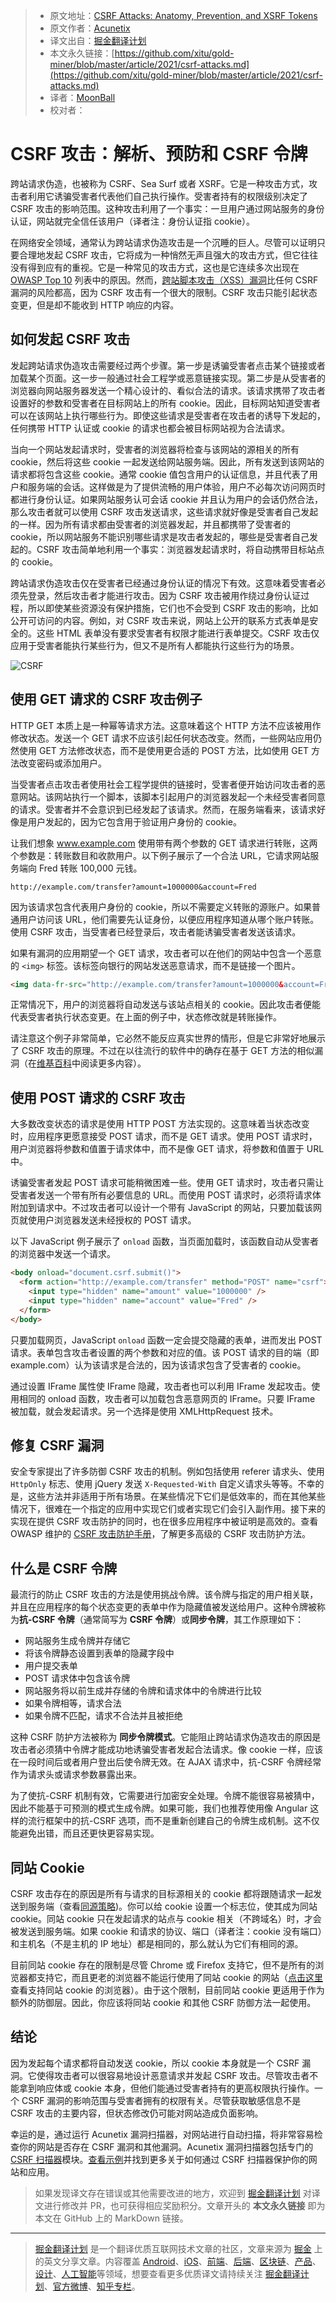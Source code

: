 > - 原文地址：[CSRF Attacks: Anatomy, Prevention, and XSRF Tokens](https://www.acunetix.com/websitesecurity/csrf-attacks/)
> - 原文作者：[Acunetix](https://www.acunetix.com/)
> - 译文出自：[掘金翻译计划](https://github.com/xitu/gold-miner)
> - 本文永久链接：[https://github.com/xitu/gold-miner/blob/master/article/2021/csrf-attacks.md](https://github.com/xitu/gold-miner/blob/master/article/2021/csrf-attacks.md)
> - 译者：[MoonBall](https://github.com/MoonBall)
> - 校对者：

# CSRF 攻击：解析、预防和 CSRF 令牌

跨站请求伪造，也被称为 CSRF、Sea Surf 或者 XSRF。它是一种攻击方式，攻击者利用它诱骗受害者代表他们自己执行操作。受害者持有的权限级别决定了 CSRF 攻击的影响范围。这种攻击利用了一个事实：一旦用户通过网站服务的身份认证，网站就完全信任该用户（译者注：身份认证指 cookie）。

在网络安全领域，通常认为跨站请求伪造攻击是一个沉睡的巨人。尽管可以证明只要合理地发起 CSRF 攻击，它将成为一种悄然无声且强大的攻击方式，但它往往没有得到应有的重视。它是一种常见的攻击方式，这也是它连续多次出现在 [OWASP Top 10](https://www.acunetix.com/blog/articles/owasp-top-10-2017/) 列表中的原因。然而，[跨站脚本攻击（XSS）漏洞](https://www.acunetix.com/websitesecurity/cross-site-scripting/)比任何 CSRF 漏洞的风险都高，因为 CSRF 攻击有一个很大的限制。CSRF 攻击只能引起状态变更，但是却不能收到 HTTP 响应的内容。

## 如何发起 CSRF 攻击

发起跨站请求伪造攻击需要经过两个步骤。第一步是诱骗受害者点击某个链接或者加载某个页面。这一步一般通过社会工程学或恶意链接实现。第二步是从受害者的浏览器向网站服务器发送一个精心设计的、看似合法的请求。该请求携带了攻击者设置好的参数和受害者在目标网站上的所有 cookie。因此，目标网站知道受害者可以在该网站上执行哪些行为。即使这些请求是受害者在攻击者的诱导下发起的，任何携带 HTTP 认证或 cookie 的请求也都会被目标网站视为合法请求。

当向一个网站发起请求时，受害者的浏览器将检查与该网站的源相关的所有 cookie，然后将这些 cookie 一起发送给网站服务端。因此，所有发送到该网站的请求都将包含这些 cookie。通常 cookie 值包含用户的认证信息，并且代表了用户和服务端的会话。这样做是为了提供流畅的用户体验，用户不必每次访问网页时都进行身份认证。如果网站服务认可会话 cookie 并且认为用户的会话仍然合法，那么攻击者就可以使用 CSRF 攻击发送请求，这些请求就好像是受害者自己发起的一样。因为所有请求都由受害者的浏览器发起，并且都携带了受害者的 cookie，所以网站服务不能识别哪些请求是攻击者发起的，哪些是受害者自己发起的。CSRF 攻击简单地利用一个事实：浏览器发起请求时，将自动携带目标站点的 cookie。

跨站请求伪造攻击仅在受害者已经通过身份认证的情况下有效。这意味着受害者必须先登录，然后攻击者才能进行攻击。因为 CSRF 攻击被用作绕过身份认证过程，所以即使某些资源没有保护措施，它们也不会受到 CSRF 攻击的影响，比如公开可访问的内容。例如，对 CSRF 攻击来说，网站上公开的联系方式表单是安全的。这些 HTML 表单没有要求受害者有权限才能进行表单提交。CSRF 攻击仅应用于受害者能执行某些行为，但又不是所有人都能执行这些行为的场景。

![CSRF](https://www.acunetix.com/wp-content/uploads/2013/04/csrf.png)

## 使用 GET 请求的 CSRF 攻击例子

HTTP GET 本质上是一种幂等请求方法。这意味着这个 HTTP 方法不应该被用作修改状态。发送一个 GET 请求不应该引起任何状态改变。然而，一些网站应用仍然使用 GET 方法修改状态，而不是使用更合适的 POST 方法，比如使用 GET 方法改变密码或添加用户。

当受害者点击攻击者使用社会工程学提供的链接时，受害者便开始访问攻击者的恶意网站。该网站执行一个脚本，该脚本引起用户的浏览器发起一个未经受害者同意的请求。受害者并不会意识到已经发起了该请求。然而，在服务端看来，该请求好像是用户发起的，因为它包含用于验证用户身份的 cookie。

让我们想象 www.example.com 使用带有两个参数的 GET 请求进行转账，这两个参数是：转账数目和收款用户。以下例子展示了一个合法 URL，它请求网站服务端向 Fred 转账 100,000 元钱。

```
http://example.com/transfer?amount=1000000&account=Fred
```

因为该请求包含代表用户身份的 cookie，所以不需要定义转账的源账户。如果普通用户访问该 URL，他们需要先认证身份，以便应用程序知道从哪个账户转账。使用 CSRF 攻击，当受害者已经登录后，攻击者能诱骗受害者发送该请求。

如果有漏洞的应用期望一个 GET 请求，攻击者可以在他们的网站中包含一个恶意的 `<img>` 标签。该标签向银行的网站发送恶意请求，而不是链接一个图片。

```html
<img data-fr-src="http://example.com/transfer?amount=1000000&account=Fred" />
```

正常情况下，用户的浏览器将自动发送与该站点相关的 cookie。因此攻击者便能代表受害者执行状态变更。在上面的例子中，状态修改就是转账操作。

请注意这个例子非常简单，它必然不能反应真实世界的情形，但是它非常好地展示了 CSRF 攻击的原理。不过在以往流行的软件中的确存在基于 GET 方法的相似漏洞（在[维基百科](https://en.wikipedia.org/wiki/Cross-site_request_forgery#Example_and_characteristics)中阅读更多内容）。

## 使用 POST 请求的 CSRF 攻击

大多数改变状态的请求是使用 HTTP POST 方法实现的。这意味着当状态改变时，应用程序更愿意接受 POST 请求，而不是 GET 请求。使用 POST 请求时，用户浏览器将参数和值置于请求体中，而不是像 GET 请求，将参数和值置于 URL 中。

诱骗受害者发起 POST 请求可能稍微困难一些。使用 GET 请求时，攻击者只需让受害者发送一个带有所有必要信息的 URL。而使用 POST 请求时，必须将请求体附加到请求中。不过攻击者可以设计一个带有 JavaScript 的网站，只要加载该网页就使用户浏览器发送未经授权的 POST 请求。

以下 JavaScript 例子展示了 `onload` 函数，当页面加载时，该函数自动从受害者的浏览器中发送一个请求。

```html
<body onload="document.csrf.submit()">
  <form action="http://example.com/transfer" method="POST" name="csrf">
    <input type="hidden" name="amount" value="1000000" />
    <input type="hidden" name="account" value="Fred" />
  </form>
</body>
```

只要加载网页，JavaScript `onload` 函数一定会提交隐藏的表单，进而发出 POST 请求。表单包含攻击者设置的两个参数和对应的值。该 POST 请求的目的端（即 example.com）认为该请求是合法的，因为该请求包含了受害者的 cookie。

通过设置 IFrame 属性使 IFrame 隐藏，攻击者也可以利用 IFrame 发起攻击。使用相同的 onload 函数，攻击者可以加载包含恶意网页的 IFrame。只要 IFrame 被加载，就会发起请求。另一个选择是使用 XMLHttpRequest 技术。

## 修复 CSRF 漏洞

安全专家提出了许多防御 CSRF 攻击的机制。例如包括使用 referer 请求头、使用 `HttpOnly` 标志、使用 jQuery 发送 `X-Requested-With` 自定义请求头等等。不幸的是，这些方法并非适用于所有场景。在某些情况下它们是低效率的，而在其他某些情况下，很难在一个指定的应用中实现它们或者实现它们会引入副作用。接下来的实现在提供 CSRF 攻击防护的同时，也在很多应用程序中被证明是高效的。查看 OWASP 维护的 [CSRF 攻击防护手册](https://github.com/OWASP/CheatSheetSeries/blob/master/cheatsheets/Cross-Site_Request_Forgery_Prevention_Cheat_Sheet.md)，了解更多高级的 CSRF 攻击防护方法。

## 什么是 CSRF 令牌

最流行的防止 CSRF 攻击的方法是使用挑战令牌。该令牌与指定的用户相关联，并且在应用程序的每个状态变更的表单中作为隐藏值被发送给用户。这种令牌被称为**抗-CSRF 令牌**（通常简写为 **CSRF 令牌**）或**同步令牌**，其工作原理如下：

- 网站服务生成令牌并存储它
- 将该令牌静态设置到表单的隐藏字段中
- 用户提交表单
- POST 请求体中包含该令牌
- 网站服务将以前生成并存储的令牌和请求体中的令牌进行比较
- 如果令牌相等，请求合法
- 如果令牌不匹配，请求不合法并且被拒绝

这种 CSRF 防护方法被称为 **同步令牌模式**。它能阻止跨站请求伪造攻击的原因是攻击者必须猜中令牌才能成功地诱骗受害者发起合法请求。像 cookie 一样，应该在一段时间后或者用户登出后使令牌无效。在 AJAX 请求中，抗-CSRF 令牌经常作为请求头或请求参数暴露出来。

为了使抗-CSRF 机制有效，它需要进行加密安全处理。令牌不能很容易被猜中，因此不能基于可预测的模式生成令牌。如果可能，我们也推荐使用像 Angular 这样的流行框架中的抗-CSRF 选项，而不是重新创建自己的令牌生成机制。这不仅能避免出错，而且还更快更容易实现。

## 同站 Cookie

CSRF 攻击存在的原因是所有与请求的目标源相关的 cookie 都将跟随请求一起发送到服务端（查看[同源策略](https://developer.mozilla.org/en-US/docs/Web/Security/Same-origin_policy))。你可以给 cookie 设置一个标志位，使其成为同站 cookie。同站 cookie 只在发起请求的站点与 cookie 相关（不跨域名）时，才会被发送到服务端。如果 cookie 和请求的协议、端口（译者注：cookie 没有端口）和主机名（不是主机的 IP 地址）都是相同的，那么就认为它们有相同的源。

目前同站 cookie 存在的限制是尽管 Chrome 或 Firefox 支持它，但不是所有的浏览器都支持它，而且更老的浏览器不能运行使用了同站 cookie 的网站（[点击这里](http://caniuse.com/#feat=same-site-cookie-attribute)查看支持同站 cookie 的浏览器）。由于这个限制，目前同站 cookie 更适用于作为额外的防御层。因此，你应该将同站 cookie 和其他 CSRF 防御方法一起使用。

## 结论

因为发起每个请求都将自动发送 cookie，所以 cookie 本身就是一个 CSRF 漏洞。它使得攻击者可以很容易地设计恶意请求并发起 CSRF 攻击。尽管攻击者不能拿到响应体或 cookie 本身，但他们能通过受害者持有的更高权限执行操作。一个 CSRF 漏洞的影响范围与受害者拥有的权限有关。尽管获取敏感信息不是 CSRF 攻击的主要内容，但状态修改仍可能对网站造成负面影响。

幸运的是，通过运行 Acunetix 漏洞扫描器，对网站进行自动扫描，将非常容易检查你的网站是否存在 CSRF 漏洞和其他漏洞。Acunetix 漏洞扫描器包括专门的 [CSRF 扫描器](https://www.acunetix.com/vulnerability-scanner/csrf-scanner/)模块。[查看示例](https://www.acunetix.com/web-vulnerability-scanner/demo/)并找到更多关于如何通过 CSRF 扫描器保护你的网站和应用。

> 如果发现译文存在错误或其他需要改进的地方，欢迎到 [掘金翻译计划](https://github.com/xitu/gold-miner) 对译文进行修改并 PR，也可获得相应奖励积分。文章开头的 **本文永久链接** 即为本文在 GitHub 上的 MarkDown 链接。

---

> [掘金翻译计划](https://github.com/xitu/gold-miner) 是一个翻译优质互联网技术文章的社区，文章来源为 [掘金](https://juejin.im) 上的英文分享文章。内容覆盖 [Android](https://github.com/xitu/gold-miner#android)、[iOS](https://github.com/xitu/gold-miner#ios)、[前端](https://github.com/xitu/gold-miner#前端)、[后端](https://github.com/xitu/gold-miner#后端)、[区块链](https://github.com/xitu/gold-miner#区块链)、[产品](https://github.com/xitu/gold-miner#产品)、[设计](https://github.com/xitu/gold-miner#设计)、[人工智能](https://github.com/xitu/gold-miner#人工智能)等领域，想要查看更多优质译文请持续关注 [掘金翻译计划](https://github.com/xitu/gold-miner)、[官方微博](http://weibo.com/juejinfanyi)、[知乎专栏](https://zhuanlan.zhihu.com/juejinfanyi)。
